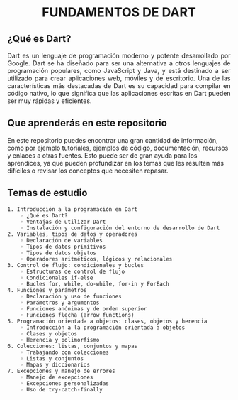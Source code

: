 # <div style="text-align: center"> FUNDAMENTOS DE DART </div>

## ¿Qué es Dart?

<div style="text-align: justify"> Dart es un lenguaje de programación moderno y potente desarrollado por Google. Dart se ha diseñado para ser una alternativa a otros lenguajes de programación populares, como JavaScript y Java, y está destinado a ser utilizado para crear aplicaciones web, móviles y de escritorio. Una de las características más destacadas de Dart es su capacidad para compilar en código nativo, lo que significa que las aplicaciones escritas en Dart pueden ser muy rápidas y eficientes. </div>

## Que aprenderás en este repositorio

En este repositorio puedes encontrar una gran cantidad de información, como por ejemplo tutoriales, ejemplos de código, documentación, recursos y enlaces a otras fuentes. Esto puede ser de gran ayuda para los aprendices, ya que pueden profundizar en los temas que les resulten más difíciles o revisar los conceptos que necesiten repasar.

## Temas de estudio
    1. Introducción a la programación en Dart
        ◦ ¿Qué es Dart?
        ◦ Ventajas de utilizar Dart
        ◦ Instalación y configuración del entorno de desarrollo de Dart
    2. Variables, tipos de datos y operadores
        ◦ Declaración de variables
        ◦ Tipos de datos primitivos
        ◦ Tipos de datos objetos
        ◦ Operadores aritméticos, lógicos y relacionales
    3. Control de flujo: condicionales y bucles
        ◦ Estructuras de control de flujo
        ◦ Condicionales if-else
        ◦ Bucles for, while, do-while, for-in y ForEach
    4. Funciones y parámetros
        ◦ Declaración y uso de funciones
        ◦ Parámetros y argumentos
        ◦ Funciones anónimas y de orden superior
        ◦ Funciones flecha (arrow functions) 
    5. Programación orientada a objetos: clases, objetos y herencia
        ◦ Introducción a la programación orientada a objetos
        ◦ Clases y objetos
        ◦ Herencia y polimorfismo
    6. Colecciones: listas, conjuntos y mapas
        ◦ Trabajando con colecciones
        ◦ Listas y conjuntos
        ◦ Mapas y diccionarios
    7. Excepciones y manejo de errores
        ◦ Manejo de excepciones
        ◦ Excepciones personalizadas
        ◦ Uso de try-catch-finally



